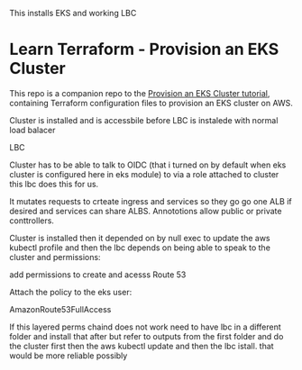 This installs EKS and working LBC



# Learn Terraform - Provision an EKS Cluster

This repo is a companion repo to the [Provision an EKS Cluster tutorial](https://developer.hashicorp.com/terraform/tutorials/kubernetes/eks), containing
Terraform configuration files to provision an EKS cluster on AWS.


Cluster is installed and is accessbile before LBC is instalede with normal load balacer



LBC

Cluster has to be able to  talk to OIDC (that i turned on by default when eks cluster is configured here in eks module)  to via a role attached to cluster this lbc does this for us.

It mutates requests to crteate ingress and services so they go go one ALB if desired and services can share ALBS. Annototions allow public or private conttrollers.


Cluster is installed then it depended on by  null exec to update the aws kubectl profile and then  the lbc depends on being able to speak to the cluster and permissions:

add permissions to create and acesss Route 53

Attach the policy to the eks user:

AmazonRoute53FullAccess

If this layered perms chaind does not work need to have lbc in a different folder and install that after but refer to outputs from the first folder and do the cluster first then the aws kubectl update and then the lbc istall. that would be more reliable possibly
